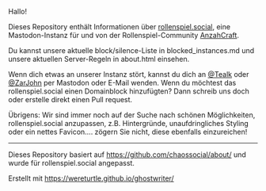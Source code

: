 Hallo!

Dieses Repository enthält Informationen über [rollenspiel.social](https://rollenspiel.social), eine Mastodon-Instanz für und von der Rollenspiel-Community [AnzahCraft](https://anzahcraft.de "AnzahCraft - Deine Rollenspiel Community").

Du kannst unsere aktuelle block/silence-Liste in blocked_instances.md und unsere aktuellen Server-Regeln in about.html einsehen.

Wenn dich etwas an unserer Instanz stört, kannst du dich an [@Tealk](https://rollenspiel.social/@tealk) oder [@ZarJohn](https://rollenspiel.social/@zarjohn) per Mastodon oder E-Mail wenden. Wenn du möchtest das rollenspiel.social einen Domainblock hinzufügten? Dann schreib uns doch oder erstelle direkt einen Pull request.

Übrigens: Wir sind immer noch auf der Suche nach schönen Möglichkeiten, rollenspiel.social anzupassen, z.B. Hintergründe, unaufdringliches Styling oder ein nettes Favicon.... zögern Sie nicht, diese ebenfalls einzureichen!

-----
Dieses Repository basiert auf https://github.com/chaossocial/about/ und wurde für rollenspiel.social angepasst.

Erstellt mit https://wereturtle.github.io/ghostwriter/
